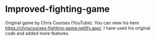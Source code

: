 # Improved-fighting-game
Original game by Chris Courses (YouTube). You can view his here https://chriscourses-fighting-game.netlify.app/. I have used his original code and added more features.
